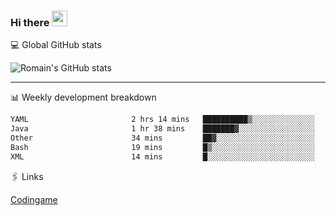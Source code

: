### Hi there <img src="https://media.giphy.com/media/hvRJCLFzcasrR4ia7z/giphy.gif" width="25px" height="25px">

💻 Global GitHub stats


![Romain's GitHub stats](https://github-readme-stats.vercel.app/api?username=Flasssh&show_icons=true&theme=tokyonight)

---

📊 Weekly development breakdown
<!--START_SECTION:waka-->

```txt
YAML                       2 hrs 14 mins   ██████████▒░░░░░░░░░░░░░░   41.27 %
Java                       1 hr 38 mins    ███████▓░░░░░░░░░░░░░░░░░   30.31 %
Other                      34 mins         ██▓░░░░░░░░░░░░░░░░░░░░░░   10.49 %
Bash                       19 mins         █▒░░░░░░░░░░░░░░░░░░░░░░░   05.97 %
XML                        14 mins         █░░░░░░░░░░░░░░░░░░░░░░░░   04.48 %
```

<!--END_SECTION:waka-->

🖇 Links

[Codingame](https://www.codingame.com/profile/defc3ee5279aecc1bb6114e1f994ea9b3325423)
